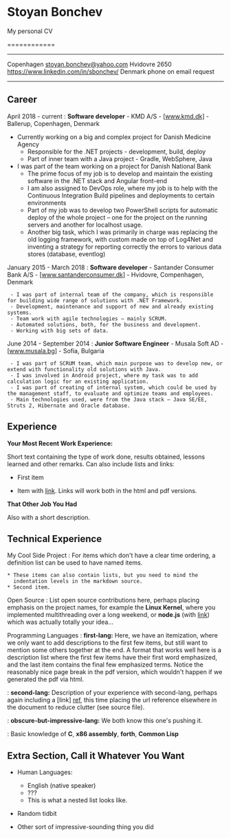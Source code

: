 # Stoyan Bonchev
My personal CV

============

-------------------     ----------------------------
Copenhagen                   stoyan.bonchev@yahoo.com
Hvidovre 2650                https://www.linkedin.com/in/sbonchev/
Denmark                      phone on email request
-------------------     ----------------------------

Career
---------

April 2018 - current
:   **Software developer** - KMD A/S - [www.kmd.dk] - Ballerup, Copenhagen, Denmark

* Currently working on a big and complex project for Danish Medicine Agency
   - Responsible for the .NET projects - development, build, deploy
   - Part of inner team with a Java project - Gradle, WebSphere, Java 
* I was part of the team working on a project for Danish National Bank
   - The prime focus of my job is to develop and maintain the existing software in the .NET stack and Angular front-end
   - I am also assigned to DevOps role, where my job is to help with the Continuous Integration Build pipelines and deployments to certain environments
   - Part of my job was to develop two PowerShell scripts for automatic deploy of the whole project – one for the project on the running servers and another for localhost usage.
   - Another big task, which I was primarily in charge was replacing the old logging framework, with custom made on top of Log4Net and inventing a strategy for reporting correctly the errors to various data stores (database, eventlog)


January 2015 - March 2018
:   **Software developer** - Santander Consumer Bank A/S - [www.santanderconsumer.dk] - Hvidovre, Compenhagen, Denmark

     - I was part of internal team of the company, which is responsible for building wide range of solutions with .NET Framework.
     - Development, maintenance and support of new and already existing systems.
     - Team work with agile technologies – mainly SCRUM.
     - Automated solutions, both, for the business and development. 
     - Working with big sets of data.

June 2014 - September 2014
:   **Junior Software Engineer** - Musala Soft AD - [www.musala.bg] - Sofia, Bulgaria

     - I was part of SCRUM team, which main purpose was to develop new, or extend with functionality old solutions with Java.
     - I was involved in Android project, where my task was to add calculation logic for an existing application.
     - I was part of creating of internal system, which could be used by the management staff, to evaluate and optimize teams and employees.
     - Main technologies used, were from the Java stack – Java SE/EE, Struts 2, Hibernate and Oracle database.



Experience
----------

**Your Most Recent Work Experience:**

Short text containing the type of work done, results obtained,
lessons learned and other remarks. Can also include lists and
links:

* First item

* Item with [link](http://www.example.com). Links will work both in
  the html and pdf versions.

**That Other Job You Had**

Also with a short description.

Technical Experience
--------------------

My Cool Side Project
:   For items which don't have a clear time ordering, a definition
    list can be used to have named items.

    * These items can also contain lists, but you need to mind the
      indentation levels in the markdown source.
    * Second item.

Open Source
:   List open source contributions here, perhaps placing emphasis on
    the project names, for example the **Linux Kernel**, where you
    implemented multithreading over a long weekend, or **node.js**
    (with [link](http://nodejs.org)) which was actually totally
    your idea...

Programming Languages
:   **first-lang:** Here, we have an itemization, where we only want
    to add descriptions to the first few items, but still want to
    mention some others together at the end. A format that works well
    here is a description list where the first few items have their
    first word emphasized, and the last item contains the final few
    emphasized terms. Notice the reasonably nice page break in the pdf
    version, which wouldn't happen if we generated the pdf via html.

:   **second-lang:** Description of your experience with second-lang,
    perhaps again including a [link] [ref], this time placing the url
    reference elsewhere in the document to reduce clutter (see source
    file). 

:   **obscure-but-impressive-lang:** We both know this one's pushing
    it.

:   Basic knowledge of **C**, **x86 assembly**, **forth**, **Common Lisp**

[ref]: https://github.com/githubuser/superlongprojectname

Extra Section, Call it Whatever You Want
----------------------------------------

* Human Languages:

     * English (native speaker)
     * ???
     * This is what a nested list looks like.

* Random tidbit

* Other sort of impressive-sounding thing you did
